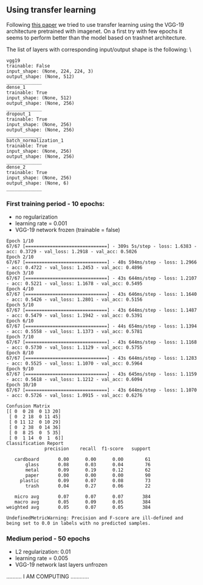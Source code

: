 ## Using transfer learning
Following [this paper](http://cs230.stanford.edu/projects_spring_2018/reports/8290808.pdf) we tried to use transfer 
learning using the VGG-19 architecture pretrained with imagenet. On a first try with few epochs it seems to perform 
better than the model based on trashnet architecture.

The list of layers with corresponding input/output shape is the following: \
```
vgg19
trainable: False
input_shape: (None, 224, 224, 3)
output_shape: (None, 512)
_____________
dense_1
trainable: True
input_shape: (None, 512)
output_shape: (None, 256)
_____________
dropout_1
trainable: True
input_shape: (None, 256)
output_shape: (None, 256)
_____________
batch_normalization_1
trainable: True
input_shape: (None, 256)
output_shape: (None, 256)
_____________
dense_2
trainable: True
input_shape: (None, 256)
output_shape: (None, 6)
_____________
```

### First training period - 10 epochs: 
- no regularization
- learning rate = 0.001
- VGG-19 network frozen (trainable = false)
```
Epoch 1/10
67/67 [==============================] - 309s 5s/step - loss: 1.6383 - acc: 0.3729 - val_loss: 1.2918 - val_acc: 0.5026
Epoch 2/10
67/67 [==============================] - 40s 594ms/step - loss: 1.2966 - acc: 0.4722 - val_loss: 1.2453 - val_acc: 0.4896
Epoch 3/10
67/67 [==============================] - 43s 644ms/step - loss: 1.2107 - acc: 0.5221 - val_loss: 1.1678 - val_acc: 0.5495
Epoch 4/10
67/67 [==============================] - 43s 646ms/step - loss: 1.1640 - acc: 0.5426 - val_loss: 1.2801 - val_acc: 0.5156
Epoch 5/10
67/67 [==============================] - 43s 644ms/step - loss: 1.1487 - acc: 0.5479 - val_loss: 1.1942 - val_acc: 0.5391
Epoch 6/10
67/67 [==============================] - 44s 654ms/step - loss: 1.1394 - acc: 0.5558 - val_loss: 1.1373 - val_acc: 0.5781
Epoch 7/10
67/67 [==============================] - 43s 644ms/step - loss: 1.1168 - acc: 0.5730 - val_loss: 1.1129 - val_acc: 0.5755
Epoch 8/10
67/67 [==============================] - 43s 644ms/step - loss: 1.1283 - acc: 0.5525 - val_loss: 1.1070 - val_acc: 0.5964
Epoch 9/10
67/67 [==============================] - 43s 645ms/step - loss: 1.1159 - acc: 0.5618 - val_loss: 1.1212 - val_acc: 0.6094
Epoch 10/10
67/67 [==============================] - 43s 644ms/step - loss: 1.1070 - acc: 0.5726 - val_loss: 1.0915 - val_acc: 0.6276

Confusion Matrix
[[ 0  0 28  0 13 20]
 [ 0  2 18  0 11 45]
 [ 0 11 12  0 10 29]
 [ 0  2 38  0 14 36]
 [ 0  8 25  0  5 35]
 [ 0  1 14  0  1  6]]
Classification Report
              precision    recall  f1-score   support

   cardboard       0.00      0.00      0.00        61
       glass       0.08      0.03      0.04        76
       metal       0.09      0.19      0.12        62
       paper       0.00      0.00      0.00        90
     plastic       0.09      0.07      0.08        73
       trash       0.04      0.27      0.06        22

   micro avg       0.07      0.07      0.07       384
   macro avg       0.05      0.09      0.05       384
weighted avg       0.05      0.07      0.05       384

UndefinedMetricWarning: Precision and F-score are ill-defined and being set to 0.0 in labels with no predicted samples.
```
### Medium period - 50 epochs
- L2 regularization: 0.01
- learning rate = 0.005
- VGG-19 network last layers unfrozen

.......... I AM COMPUTING ............
